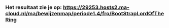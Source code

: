 ### Het resultaat zie je op: https://29253.hosts2.ma-cloud.nl/ma/bewijzenmap/periode1.4/fro/BootStrapLordOfTheRing
